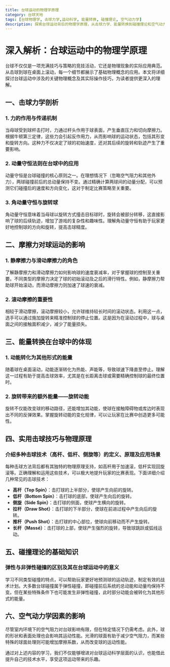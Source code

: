 ```yaml
---
title: 台球运动的物理学原理
category: 台球天地
tags: [台球物理学, 击球力学,运动科学, 能量转换, 碰撞理论, 空气动力学]
description: 探索台球运动背后的物理学原理，从击球力学、能量转换到碰撞理论和空气动力学。深入理解高杆、低杆、侧旋等技巧的科学基础，提升你的游戏策略和技能。无论是职业选手还是业余爱好者，掌握这些知识都将为您的台球之旅增添无限乐趣与精准度。欢迎了解台球运动中蕴含的科学奥秘，让每一次击球都成为经典。
---
```


# 深入解析：台球运动中的物理学原理

台球不仅仅是一项充满技巧与策略的竞技活动，它还是物理现象的实际应用典范。从击球到球在桌面上滚动，每一个细节都展示了基础物理概念的应用。本文将详细探讨台球运动中涉及的关键物理概念及其实际操作技巧，为读者提供更深入的理解。

## 一、击球力学剖析

### 1. 力的作用与传递机制

当母球受到球杆击打时，力通过杆头作用于球表面，产生垂直压力和切向摩擦力。根据牛顿第三定律，这些力会引起反作用力，从而影响球的运动状态，包括其形变和旋转方向。这种力不仅决定了球的初始速度，还对其后续的旋转和轨迹产生了重要影响。

### 2. 动量守恒法则在台球中的应用

动量守恒是台球碰撞的核心原则之一。在理想情况下（忽略空气阻力和其他外力），两球碰撞前后的总动量保持不变。通过精确计算两球间的动量分配，可以预测它们碰撞后的速度和方向变化，这对于制定比赛策略至关重要。

### 3. 角动量守恒与旋转球

角动量守恒意味着当母球以旋转方式撞击目标球时，旋转会被部分转移，这直接影响了球的后续轨迹，增加了游戏的复杂性和趣味性。理解角动量守恒有助于玩家更好地控制球的方向和旋转，提高击球精度。

## 二、摩擦力对球运动的影响

### 1. 静摩擦力与滑动摩擦力的角色

了解静摩擦力和滑动摩擦力如何影响球的速度衰减率，对于掌握球的控制至关重要。不同类型的摩擦力决定了球的初始滚动及之后的滑行特性。例如，静摩擦力帮助球开始滚动，而滑动摩擦力则加速了球速的衰减。

### 2. 滚动摩擦的重要性

相较于滑动摩擦，滚动摩擦较小，允许球维持较长时间的滚动状态。利用这一点，选手可以通过施加旋转来精准控制球的停止位置。这是因为在滚动过程中，球与桌面之间的接触面积减少，减少了能量损失。

## 三、能量转换在台球中的体现

### 1. 动能转化为其他形式的能量

随着球在桌面滚动，动能逐渐转化为热能、声能等，导致球速下降直至停止。理解这一过程有助于提高击球效率，尤其是在长距离击球或需要精确控制球的最终位置时。

### 2. 旋转带来的额外能量——旋转动能

旋转不仅能改变球的移动路径，还能增加其动能，使球在接触障碍物或库边时表现出不同的反弹效果。掌握旋转动能的变化规律，可以让玩家在比赛中创造更多可能性。

## 四、实用击球技巧与物理原理

### 介绍多种击球技术（高杆、低杆、侧旋等）的定义、原理及应用场景

每种击球方法背后都有其独特的物理原理支持，如高杆用于加速滚，低杆实现回旋滚等。正确理解和运用这些技术，可以极大地提升玩家的比赛表现。下面详细介绍几种常见的击球技术：

- **高杆（Top Spin）**：击打球的上半部分，使球产生向前的旋转。
- **低杆（Bottom Spin）**：击打球的底部，使球产生向后的旋转。
- **侧旋（Side Spin）**：击打球的侧面，使球产生横向的旋转。
- **拉杆（Draw Shot）**：击打球的下半部分，使球在前进过程中产生向后的旋转。
- **推杆（Push Shot）**：击打球的中心部位，使球向前移动而不产生旋转。
- **长杆（Massé）**：击打球的上部，使球产生强烈的旋转，导致球跳跃或弧线运动。

## 五、碰撞理论的基础知识

### 弹性与非弹性碰撞的区别及其在台球运动中的意义

学习不同类型碰撞的特点，可以帮助玩家更好地预测球的运动轨迹，制定有效的战术计划。大多数台球碰撞属于弹性碰撞，即碰撞前后系统的总动能和动量均保持不变。但在某些特殊条件下也可能发生非弹性碰撞，此时部分动能会被转化为其他形式的能量。

## 六、空气动力学因素的影响

尽管室内环境下的空气阻力对台球影响有限，但在特定情况下仍需考虑。此外，球的形状和表面处理也会影响其运动性能。光滑的球面有助于减少空气阻力，而某些特殊的球面处理则可能增加摩擦系数，从而改变球的运动性能。

通过对上述内容的学习，我们不仅能够增进对台球运动科学层面的认识，也能借此提升自己的技术水平，享受这项运动带来的乐趣。